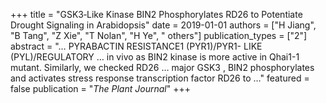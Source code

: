 +++
title = "GSK3‐Like Kinase BIN2 Phosphorylates RD26 to Potentiate Drought Signaling in Arabidopsis"
date = 2019-01-01
authors = ["H Jiang", "B Tang", "Z Xie", "T Nolan", "H Ye", " others"]
publication_types = ["2"]
abstract = "… PYRABACTIN RESISTANCE1 (PYR1)/PYR1- LIKE (PYL)/REGULATORY … in vivo as BIN2 kinase is more active in Qhai1-1 mutant. Similarly, we checked RD26 … major GSK3 , BIN2 phosphorylates and activates stress response transcription factor RD26 to …"
featured = false
publication = "*The Plant Journal*"
+++

